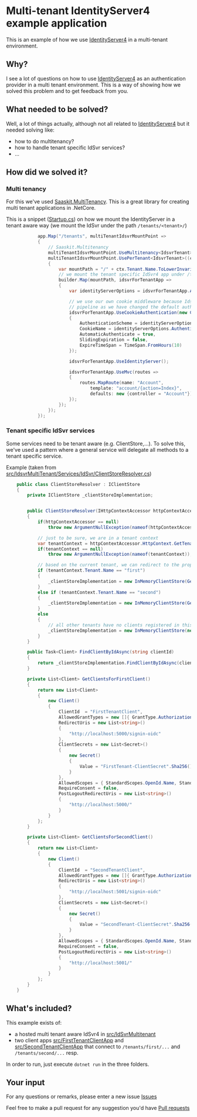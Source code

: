 # Multi-tenant IdentityServer4 example application

This is an example of how we use [IdentityServer4](https://github.com/IdentityServer/IdentityServer4) 
in a multi-tenant environment.

## Why?

I see a lot of questions on how to use [IdentityServer4](https://github.com/IdentityServer/IdentityServer4) 
as an authentication provider in a multi tenant environment. 
This is a way of showing how we solved this problem and to get feedback from you.

## What needed to be solved?

Well, a lot of things actually, although not all related to [IdentityServer4](https://github.com/IdentityServer/IdentityServer4) 
but it needed solving like:

* how to do multitenancy?
* how to handle tenant specific IdSvr services?
* ...

## How did we solved it?

### Multi tenancy

For this we've used [Saaskit.MultiTenancy](https://github.com/saaskit/saaskit).  This is a great library for creating
multi tenant applications in .NetCore.

This is a snippet ([Startup.cs](https://github.com/khelben/IdsvrMultiTenantExample/blob/master/src/IdsvrMultiTenant/Startup.cs)) 
on how we mount the IdentityServer in a tenant aware way 
(we mount the IdSvr under the path `/tenants/<tenant>/`)

```csharp
            app.Map("/tenants", multiTenantIdsvrMountPoint =>
            {
                // Saaskit.Multitenancy
                multiTenantIdsvrMountPoint.UseMultitenancy<IdsvrTenant>();
                multiTenantIdsvrMountPoint.UsePerTenant<IdsvrTenant>((ctx, builder) =>
                {
                    var mountPath = "/" + ctx.Tenant.Name.ToLowerInvariant();
                    // we mount the tenant specific IdSvr4 app under /tenants/<tenant>/
                    builder.Map(mountPath, idsvrForTenantApp =>
                    {
                        var identityServerOptions = idsvrForTenantApp.ApplicationServices.GetRequiredService<IdentityServerOptions>();

                        // we use our own cookie middleware because Idsvr4 expects it to be included in the
                        // pipeline as we have changed the default authentication scheme
                        idsvrForTenantApp.UseCookieAuthentication(new CookieAuthenticationOptions()
                        {
                            AuthenticationScheme = identityServerOptions.AuthenticationOptions.AuthenticationScheme,
                            CookieName = identityServerOptions.AuthenticationOptions.AuthenticationScheme,
                            AutomaticAuthenticate = true,
                            SlidingExpiration = false,
                            ExpireTimeSpan = TimeSpan.FromHours(10)
                        });

                        idsvrForTenantApp.UseIdentityServer();

                        idsvrForTenantApp.UseMvc(routes =>
                        {
                            routes.MapRoute(name: "Account",
                                template: "account/{action=Index}",
                                defaults: new {controller = "Account"});
                        });
                    });
                });
            });
```

### Tenant specific IdSvr services

Some services need to be tenant aware (e.g. ClientStore,...).  To solve this, we've used a pattern where a general service
will delegate all methods to a tenant specific service.

Example (taken from [src/IdsvrMultiTenant/Services/IdSvr/ClientStoreResolver.cs](https://github.com/khelben/IdsvrMultiTenantExample/blob/master/src/IdsvrMultiTenant/Services/IdSvr/ClientStoreResolver.cs))

```csharp
    public class ClientStoreResolver : IClientStore
    {
        private IClientStore _clientStoreImplementation;


        public ClientStoreResolver(IHttpContextAccessor httpContextAccessor)
        {
            if(httpContextAccessor == null)
                throw new ArgumentNullException(nameof(httpContextAccessor));

            // just to be sure, we are in a tenant context
            var tenantContext = httpContextAccessor.HttpContext.GetTenantContext<IdsvrTenant>();
            if(tenantContext == null)
                throw new ArgumentNullException(nameof(tenantContext));

            // based on the current tenant, we can redirect to the proper client store
            if (tenantContext.Tenant.Name == "first")
            {
                _clientStoreImplementation = new InMemoryClientStore(GetClientsForFirstClient());
            }
            else if (tenantContext.Tenant.Name == "second")
            {
                _clientStoreImplementation = new InMemoryClientStore(GetClientsForSecondClient());
            }
            else
            {
                // all other tenants have no clients registered in this example
                _clientStoreImplementation = new InMemoryClientStore(new List<Client>());
            }
        }

        public Task<Client> FindClientByIdAsync(string clientId)
        {
            return _clientStoreImplementation.FindClientByIdAsync(clientId);
        }

        private List<Client> GetClientsForFirstClient()
        {
            return new List<Client>
            {
                new Client()
                {
                    ClientId  = "FirstTenantClient",
                    AllowedGrantTypes = new []{ GrantType.AuthorizationCode },
                    RedirectUris = new List<string>()
                    {
                        "http://localhost:5000/signin-oidc"
                    },
                    ClientSecrets = new List<Secret>()
                    {
                        new Secret()
                        {
                            Value = "FirstTenant-ClientSecret".Sha256()
                        }
                    },
                    AllowedScopes = { StandardScopes.OpenId.Name, StandardScopes.Profile.Name },
                    RequireConsent = false,
                    PostLogoutRedirectUris = new List<string>()
                    {
                        "http://localhost:5000/"
                    }
                }
            };
        }

        private List<Client> GetClientsForSecondClient()
        {
            return new List<Client>
            {
                new Client()
                {
                    ClientId  = "SecondTenantClient",
                    AllowedGrantTypes = new []{ GrantType.AuthorizationCode },
                    RedirectUris = new List<string>()
                    {
                        "http://localhost:5001/signin-oidc"
                    },
                    ClientSecrets = new List<Secret>()
                    {
                        new Secret()
                        {
                            Value = "SecondTenant-ClientSecret".Sha256()
                        }
                    },
                    AllowedScopes = { StandardScopes.OpenId.Name, StandardScopes.Profile.Name },
                    RequireConsent = false,
                    PostLogoutRedirectUris = new List<string>()
                    {
                        "http://localhost:5001/"
                    }
                }
            };
        }
    }
```

## What's included?

This example exists of:

* a hosted multi tenant aware IdSvr4 in [src/IdSvrMultitenant](https://github.com/khelben/IdsvrMultiTenantExample/tree/master/src/IdsvrMultiTenant)
* two client apps [src/FirstTenantClientApp](https://github.com/khelben/IdsvrMultiTenantExample/tree/master/src/FirstTenantClientApp) 
and [src/SecondTenantClientApp](https://github.com/khelben/IdsvrMultiTenantExample/tree/master/src/SecondTenantClientApp)
that connect to `/tenants/first/...` and `/tenants/second/...` resp.

In order to run, just execute `dotnet run` in the three folders.

## Your input

For any questions or remarks, please enter a new issue [Issues](https://github.com/khelben/IdsvrMultiTenantExample/issues)

Feel free to make a pull request for any suggestion you'd have [Pull requests](https://github.com/khelben/IdsvrMultiTenantExample/pulls)

